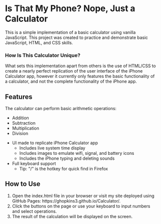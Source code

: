 <h1>Is That My Phone? Nope, Just a Calculator</h1>
<p>This is a simple implementation of a basic calculator using vanilla JavaScript. This project was created to practice and demonstrate basic JavaScript, HTML, and CSS skills.</p>
<h3>How Is This Calculator Unique?</h3>
<p>What sets this implementation apart from others is the use of HTML/CSS to create a nearly perfect replication of the user interface of the iPhone Calculator app, 
however it currently only features the basic functionality of a calculator, and not the complete functionality of the iPhone app.</p>

<h2>Features</h2>
<p>The calculator can perform basic arithmetic operations: </p>
<ul>
  <li>Addition</li>
  <li>Subtraction</li>
  <li>Multiplication</li>
  <li>Division</li>
</ul>

- UI made to replicate iPhone Calculator app
  - Includes live system time display
  - Includes images to emulate wifi, signal, and battery icons
  - Includes the iPhone typing and deleting sounds
- Full keyboard support
  - Tip: "/" is the hotkey for quick find in Firefox

<h2>How to Use</h2>
<ol>
  <li>Open the index.html file in your browser or visit my site deployed using GitHub Pages: https://ghopkins3.github.io/Calculator/.</li>
  <li>Click the buttons on the page or use your keyboard to input numbers and select operations.</li>
  <li>The result of the calculation will be displayed on the screen.</li>
</ol>
